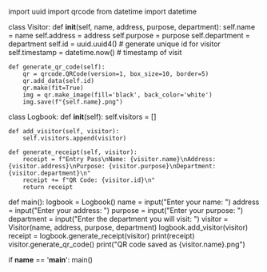 import uuid
import qrcode
from datetime import datetime

class Visitor:
    def __init__(self, name, address, purpose, department):
        self.name = name
        self.address = address
        self.purpose = purpose
        self.department = department
        self.id = uuid.uuid4() # generate unique id for visitor
        self.timestamp = datetime.now() # timestamp of visit

    def generate_qr_code(self):
        qr = qrcode.QRCode(version=1, box_size=10, border=5)
        qr.add_data(self.id)
        qr.make(fit=True)
        img = qr.make_image(fill='black', back_color='white')
        img.save(f"{self.name}.png")

class Logbook:
    def __init__(self):
        self.visitors = []

    def add_visitor(self, visitor):
        self.visitors.append(visitor)

    def generate_receipt(self, visitor):
        receipt = f"Entry Pass\nName: {visitor.name}\nAddress: {visitor.address}\nPurpose: {visitor.purpose}\nDepartment: {visitor.department}\n"
        receipt += f"QR Code: {visitor.id}\n"
        return receipt

def main():
    logbook = Logbook()
    name = input("Enter your name: ")
    address = input("Enter your address: ")
    purpose = input("Enter your purpose: ")
    department = input("Enter the department you will visit: ")
    visitor = Visitor(name, address, purpose, department)
    logbook.add_visitor(visitor)
    receipt = logbook.generate_receipt(visitor)
    print(receipt)
    visitor.generate_qr_code()
    print("QR code saved as {visitor.name}.png")

if __name__ == '__main__':
    main()

